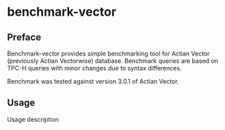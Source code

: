 benchmark-vector
=====

## Preface

Benchmark-vector provides simple benchmarking tool for Actian Vector (previously Actian Vectorwise) database.
Benchmark queries are based on TPC-H queries with minor changes due to syntax differences.

Benchmark was tested against version 3.0.1 of Actian Vector.

## Usage

Usage description

